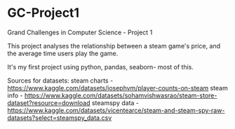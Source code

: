 # GC-Project1
Grand Challenges in Computer Science - Project 1

This project analyses the relationship between a steam game's price, and the average time users play the game.

It's my first project using python, pandas, seaborn- most of this. 

Sources for datasets:
steam charts - https://www.kaggle.com/datasets/josephvm/player-counts-on-steam
steam info -  https://www.kaggle.com/datasets/sohamvishwasrao/steam-store-dataset?resource=download
steamspy data - https://www.kaggle.com/datasets/vicentearce/steam-and-steam-spy-raw-datasets?select=steamspy_data.csv
